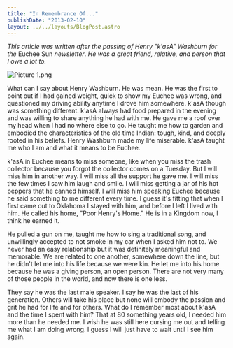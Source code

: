 ```yaml
---
title: "In Remembrance Of..."
publishDate: "2013-02-10"
layout: ../../layouts/BlogPost.astro
---
```


_This article was written after the passing of Henry "k'asA" Washburn for the_ Euchee Sun _newsletter_. _He was a great friend, relative, and person that I owe a lot to._

![Picture 1.png](https://images.squarespace-cdn.com/content/v1/50ddb226e4b015296cd9cac2/1389302794124-YUZGSBE877Y03UQ7G2RN/Picture+1.png)

What can I say about Henry Washburn. He was mean. He was the first to point out if I had gained weight, quick to show my Euchee was wrong, and questioned my driving ability anytime I drove him somewhere. k'asA though was something different. k'asA always had food prepared in the evening and was willing to share anything he had with me. He gave me a roof over my head when I had no where else to go. He taught me how to garden and embodied the characteristics of the old time Indian: tough, kind, and deeply rooted in his beliefs. Henry Washburn made my life miserable. k'asA taught me who I am and what it means to be Euchee.

k'asA in Euchee means to miss someone, like when you miss the trash collector because you forgot the collector comes on a Tuesday. But I will miss him in another way. I will miss all the support he gave me. I will miss the few times I saw him laugh and smile. I will miss getting a jar of his hot peppers that he canned himself. I will miss him speaking Euchee because he said something to me different every time. I guess it's fitting that when I first came out to Oklahoma I stayed with him, and before I left I lived with him. He called his home, "Poor Henry's Home." He is in a Kingdom now, I think he earned it.

He pulled a gun on me, taught me how to sing a traditional song, and unwillingly accepted to not smoke in my car when I asked him not to. We never had an easy relationship but it was definitely meaningful and memorable. We are related to one another, somewhere down the line, but he didn't let me into his life because we were kin. He let me into his home because he was a giving person, an open person. There are not very many of those people in the world, and now there is one less.

They say he was the last male speaker. I say he was the last of his generation. Others will take his place but none will embody the passion and grit he had for life and for others. What do I remember most about k'asA and the time I spent with him? That at 80 something years old, I needed him more than he needed me. I wish he was still here cursing me out and telling me what I am doing wrong. I guess I will just have to wait until I see him again.
